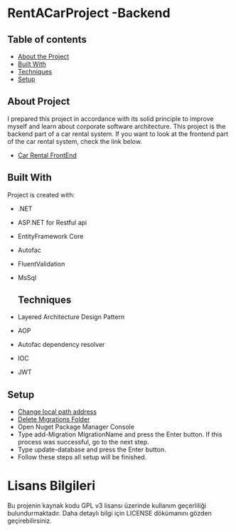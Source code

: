# RentACarProject -Backend
## Table of contents
* [About the Project](#about-project)
* [Built With](#built-with)
* [Techniques](#techniques)
* [Setup](#setup)

## About Project
I prepared this project in accordance with its solid principle to improve myself and learn about corporate software architecture.
This project is the backend part of a car rental system. If you want to look at the frontend part of the car rental system, check the link below. 
* [Car Rental FrontEnd](https://github.com/murat-atalik/CarRental-FrontEnd)
 ## Built With
Project is created with:
* .NET
* ASP.NET for Restful api
* EntityFramework Core
* Autofac
* FluentValidation
* MsSql
	
  ## Techniques
* Layered Architecture Design Pattern
* AOP
* Autofac dependency resolver
* IOC
* JWT

## Setup
* [Change local path address](https://github.com/murat-atalik/ReCapProject/blob/master/DataAccess/Concrete/EntityFramework/MyCarDbContext.cs)
* [Delete Mıgrations Folder](https://github.com/murat-atalik/ReCapProject/tree/master/DataAccess/Migrations)
* Open Nuget Package Manager Console
* Type add-Migration MigrationName and press the Enter button.
If this process was successful, go to the next step. 
* Type update-database and press the Enter button.
* Follow these steps all setup will be finished.

# Lisans Bilgileri
Bu projenin kaynak kodu GPL v3 lisansı üzerinde kullanım geçerliliği bulundurmaktadır. Daha detaylı bilgi için LICENSE dökümanını gözden geçirebilirsiniz.
